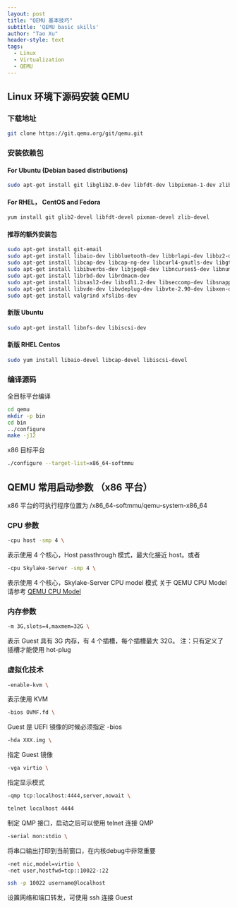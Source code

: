 ```yaml
---
layout: post
title: "QEMU 基本技巧"
subtitle: 'QEMU basic skills'
author: "Tao Xu"
header-style: text
tags:
  - Linux
  - Virtualization
  - QEMU
---
```


## Linux 环境下源码安装 QEMU
### 下载地址
```sh
git clone https://git.qemu.org/git/qemu.git
```
### 安装依赖包
#### For Ubuntu (Debian based distributions)
```sh
sudo apt-get install git libglib2.0-dev libfdt-dev libpixman-1-dev zlib1g-dev
```
#### For RHEL， CentOS and Fedora
```sh
yum install git glib2-devel libfdt-devel pixman-devel zlib-devel
```
#### 推荐的额外安装包
```sh
sudo apt-get install git-email
sudo apt-get install libaio-dev libbluetooth-dev libbrlapi-dev libbz2-dev
sudo apt-get install libcap-dev libcap-ng-dev libcurl4-gnutls-dev libgtk-3-dev
sudo apt-get install libibverbs-dev libjpeg8-dev libncurses5-dev libnuma-dev
sudo apt-get install librbd-dev librdmacm-dev
sudo apt-get install libsasl2-dev libsdl1.2-dev libseccomp-dev libsnappy-dev libssh2-1-dev
sudo apt-get install libvde-dev libvdeplug-dev libvte-2.90-dev libxen-dev liblzo2-dev
sudo apt-get install valgrind xfslibs-dev
```
#### 新版 Ubuntu
```sh
sudo apt-get install libnfs-dev libiscsi-dev
```
#### 新版 RHEL Centos
```sh
sudo yum install libaio-devel libcap-devel libiscsi-devel
```
### 编译源码
全目标平台编译
```sh
cd qemu
mkdir -p bin
cd bin
../configure
make -j12
```
x86 目标平台
```sh
./configure --target-list=x86_64-softmmu
```
## QEMU 常用启动参数 （x86 平台）
x86 平台的可执行程序位置为 /x86_64-softmmu/qemu-system-x86_64
### CPU 参数
```sh
-cpu host -smp 4 \
```
表示使用 4 个核心，Host passthrough 模式，最大化接近 host。或者
```sh
-cpu Skylake-Server -smp 4 \
```
表示使用 4 个核心，Skylake-Server CPU model 模式
关于 QEMU CPU Model 请参考
[QEMU CPU Model](2019-08-07-qemu-cpu-model.md)
### 内存参数
```sh
-m 3G,slots=4,maxmem=32G \
```
表示 Guest 具有 3G 内存，有 4 个插槽，每个插槽最大 32G。
注：只有定义了插槽才能使用 hot-plug
### 虚拟化技术
```sh
-enable-kvm \
```
表示使用 KVM
```sh
-bios OVMF.fd \
```
Guest 是 UEFI 镜像的时候必须指定 -bios
```sh
-hda XXX.img \
```
指定 Guest 镜像
```sh
-vga virtio \
```
指定显示模式
```sh
-qmp tcp:localhost:4444,server,nowait \
```
```sh
telnet localhost 4444
```
制定 QMP 接口，启动之后可以使用 telnet 连接 QMP
```sh
-serial mon:stdio \
```
将串口输出打印到当前窗口，在内核debug中非常重要
```sh
-net nic,model=virtio \
-net user,hostfwd=tcp::10022-:22
```
```sh
ssh -p 10022 username@localhost
```
设置网络和端口转发，可使用 ssh 连接 Guest